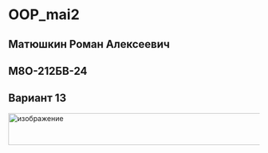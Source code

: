 # OOP_mai2
## Матюшкин Роман Алексеевич
## М8О-212БВ-24
## Вариант 13
<img width="695" height="64" alt="изображение" src="https://github.com/user-attachments/assets/df14de94-f606-4c8b-adb2-01651bf2054c" />
